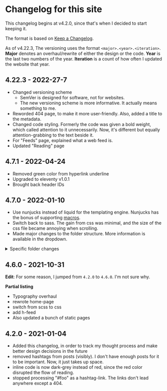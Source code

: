 # Changelog for this site

This changelog begins at v4.2.0, since that's when I decided to start keeping it.

The format is based on [Keep a Changelog](https://keepachangelog.com/en/1.0.0/).

As of v4.22.3, The versioning uses the format `<major>.<year>.<iteration>`. **Major** denotes an overhaul/rewrite of either the design or the code. **Year** is the last two numbers of the year. **Iteration** is a count of how often I updated the website that year.

<!-- Write that what AND why, in order to track my thought process throughout development, and not revert changes left and right. -->

## 4.22.3 - 2022-27-7
- Changed versioning scheme
  - SemVer is designed for software, not for websites.
  - The new versioning scheme is more informative. It actually means something to me.
- Reworded 404 page, to make it more user-friendly. Also, added a title to the metadata.
- Changed code styling. Formerly the code was given a bold weight, which called attention to it unnecessarily. Now, it's different but equally attention-grabbing to the text beside it.
- For "Feeds" page, explained what a web feed is.
- Updated "Reading" page

## 4.7.1 - 2022-04-24
- Removed green color from hyperlink underline
- Upgraded to eleventy v1.0.1
- Brought back header IDs

## 4.7.0 - 2022-01-10
- Use nunjucks instead of liquid for the templating engine. Nunjucks has the bonus of supporting [macros](http://mozilla.github.io/nunjucks/templating.html#macro).
- Switch back to sass. The gain from css was minimal, and the size of the css file became annoying when scrolling.
- Made major changes to the folder structure. More information is available in the dropdown.
<details>
   <summary>Specific folder changes</summary>

  - `/eleventy` -> `/utils` - it's a more generic name, and I'm using this convention with other projects
  - `/html` -> `/src` - the folder isn't just for html; it's for RSS, JSON-feed, XML, and everything on the site except for assets (eg. js, css, images).
  - `/../_data` -> `/../data` - looks better & more uniform when there are fewer folders under the root.
  - Group folders by kind (posts, pages, files):
    - (posts)
      - `/../{blog,micro,wiki}` -> `/../posts/..`
      - `/../archive.njk` -> `/../posts/archive.njk`
    - (pages - standalone HTML)
      - `/../test` -> `/../pages/test`
      - `/../feeds/index.md` -> `/../pages/feeds.md`
    - (files - not HTML)
      - `/../feeds/*.{njk,11ty.js}` -> `/../files/feeds/..`
      - `/../{sitemap.njk,style.11ty.js}` -> `/../files/..`
  - Group markup files which don't produce any output
    - `/../_layouts` -> `/../templates`
    - `/../_includes` -> `/../templates/includes`
</details>

## 4.6.0 - 2021-10-31
<strong>Edit</strong>: For some reason, I jumped from `4.2.0` to `4.6.0`. I'm not sure why.

**Partial listing**
- Typography overhaul
- rewrote home-page
- switch from scss to css
- add h-feed
- Also updated a bunch of static pages

## 4.2.0 - 2021-01-04
- Added this changelog, in order to track my thought process and make better design decisions in the future
- removed hashtags from posts (visibly). I don't have enough posts for it to be important. Now, it just takes up space.
- inline code is now dark-grey instead of red, since the red color disrupted the flow of reading.
- stopped processing "#foo" as a hashtag-link. The links don't lead anywhere except a 404.
